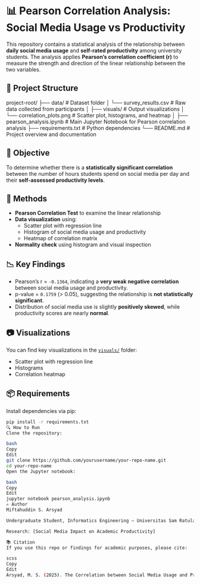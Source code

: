 # 📊 Pearson Correlation Analysis: Social Media Usage vs Productivity

This repository contains a statistical analysis of the relationship between **daily social media usage** and **self-rated productivity** among university students. The analysis applies **Pearson’s correlation coefficient (r)** to measure the strength and direction of the linear relationship between the two variables.

## 📁 Project Structure

project-root/
├── data/                       # Dataset folder
│   └── survey_results.csv      # Raw data collected from participants
│
├── visuals/                    # Output visualizations
│   └── correlation_plots.png   # Scatter plot, histograms, and heatmap
│
├── pearson_analysis.ipynb      # Main Jupyter Notebook for Pearson correlation analysis
├── requirements.txt            # Python dependencies
└── README.md                   # Project overview and documentation

## 🧪 Objective

To determine whether there is a **statistically significant correlation** between the number of hours students spend on social media per day and their **self-assessed productivity levels**.

## 🧠 Methods

- **Pearson Correlation Test** to examine the linear relationship
- **Data visualization** using:
  - Scatter plot with regression line
  - Histogram of social media usage and productivity
  - Heatmap of correlation matrix
- **Normality check** using histogram and visual inspection

## 📉 Key Findings

- Pearson’s r = `-0.1364`, indicating a **very weak negative correlation** between social media usage and productivity.
- p-value = `0.1759` (> 0.05), suggesting the relationship is **not statistically significant**.
- Distribution of social media use is slightly **positively skewed**, while productivity scores are nearly **normal**.

## 📷 Visualizations

You can find key visualizations in the [`visuals/`](./visuals/) folder:
- Scatter plot with regression line
- Histograms
- Correlation heatmap

## 📦 Requirements

Install dependencies via pip:

```bash
pip install -r requirements.txt
🔍 How to Run
Clone the repository:

bash
Copy
Edit
git clone https://github.com/yourusername/your-repo-name.git
cd your-repo-name
Open the Jupyter notebook:

bash
Copy
Edit
jupyter notebook pearson_analysis.ipynb
✍️ Author
Miftahuddin S. Arsyad

Undergraduate Student, Informatics Engineering – Universitas Sam Ratulangi

Research: [Social Media Impact on Academic Productivity]

📚 Citation
If you use this repo or findings for academic purposes, please cite:

scss
Copy
Edit
Arsyad, M. S. (2025). The Correlation between Social Media Usage and Productivity Among University Students. [Unpublished undergraduate research].
